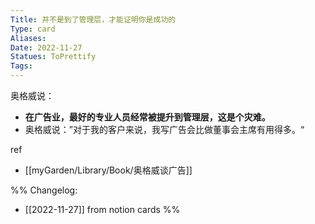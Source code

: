 ```yaml
---
Title: 并不是到了管理层，才能证明你是成功的 
Type: card
Aliases: 
Date: 2022-11-27
Statues: ToPrettify 
Tags: 
---
```


奥格威说：

-   **在广告业，最好的专业人员经常被提升到管理层，这是个灾难。**
-   奥格威说：”对于我的客户来说，我写广告会比做董事会主席有用得多。“

ref
- [[myGarden/Library/Book/奥格威谈广告]]

%%
Changelog:
- [[2022-11-27]] from notion cards
%%

